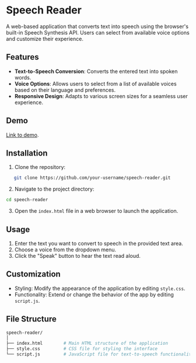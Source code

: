 # Speech Reader

A web-based application that converts text into speech using the browser's built-in Speech Synthesis API. Users can select from available voice options and customize their experience.

## Features

- **Text-to-Speech Conversion**: Converts the entered text into spoken words.
- **Voice Options**: Allows users to select from a list of available voices based on their language and preferences.
- **Responsive Design**: Adapts to various screen sizes for a seamless user experience.

## Demo
[Link to demo](https://k8xj9s.csb.app/).

## Installation

1. Clone the repository:
```bash
   git clone https://github.com/your-username/speech-reader.git
```

2. Navigate to the project directory:
```bash
cd speech-reader
```
3. Open the `index.html` file in a web browser to launch the application.

## Usage

1. Enter the text you want to convert to speech in the provided text area.
2. Choose a voice from the dropdown menu.
3. Click the "Speak" button to hear the text read aloud.

## Customization

- Styling: Modify the appearance of the application by editing `style.css`.
- Functionality: Extend or change the behavior of the app by editing `script.js`.

## File Structure


```graphql
speech-reader/
│
├── index.html        # Main HTML structure of the application
├── style.css         # CSS file for styling the interface
└── script.js         # JavaScript file for text-to-speech functionality
```
